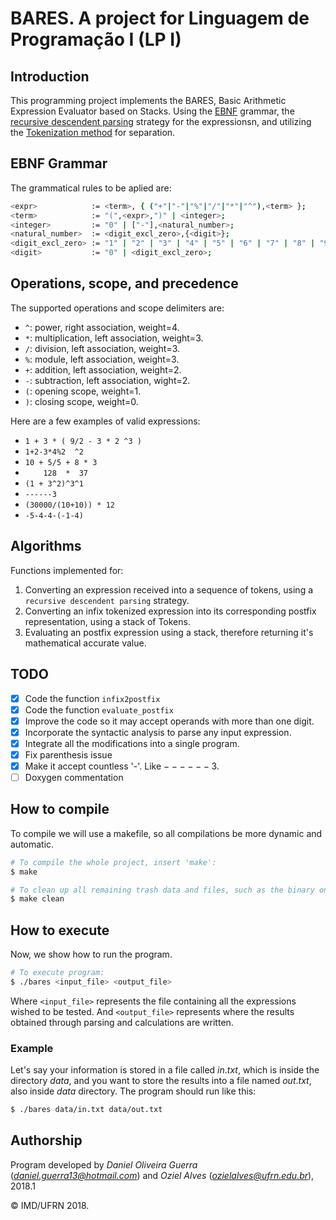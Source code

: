 # BARES. A project for Linguagem de Programação I (LP I)

## Introduction

This programming project implements the BARES, Basic Arithmetic Expression Evaluator based on Stacks. Using the [EBNF](https://en.wikipedia.org/wiki/Extended_Backus%E2%80%93Naur_form) grammar, the [recursive descendent parsing](https://en.wikipedia.org/wiki/Recursive_descent_parser) strategy for the expressionsn, and utilizing the [Tokenization method](https://en.wikipedia.org/wiki/Lexical_analysis#Tokenization) for separation.

## EBNF Grammar

The grammatical rules to be aplied are:
```bash
<expr>			  := <term>, { ("+"|"-"|"%"|"/"|"*"|"^"),<term> };
<term>			  := "(",<expr>,")" | <integer>;
<integer>		  := "0" | ["-"],<natural_number>;
<natural_number>  := <digit_excl_zero>,{<digit>};
<digit_excl_zero> := "1" | "2" | "3" | "4" | "5" | "6" | "7" | "8" | "9";
<digit>			  := "0" | <digit_excl_zero>;
```

## Operations, scope, and precedence

The supported operations and scope delimiters are:

- `^`: power, right association, weight=4.
- `*`: multiplication, left association, weight=3.
- `/`: division, left association, weight=3.
- `%`: module, left association, weight=3.
- `+`: addition, left association, weight=2.
- `-`: subtraction, left association, wight=2.
- `(`: opening scope, weight=1.
- `)`: closing scope, weight=0.

Here are a few examples of valid expressions:

- `1 + 3 * ( 9/2 - 3 * 2 ^3 )`
- `1+2-3*4%2  ^2`
- `10 + 5/5 + 8 * 3`
- `    128  *  37`
- `(1 + 3^2)^3^1`
- `------3`
- `(30000/(10+10)) * 12`
- `-5-4-4-(-1-4)`

## Algorithms

Functions implemented for:

1. Converting an expression received into a sequence of tokens, using a `recursive descendent parsing` strategy.
2. Converting an infix tokenized expression into its corresponding postfix representation, using a stack of Tokens.
3. Evaluating an postfix expression using a stack, therefore returning it's mathematical accurate value.

## TODO

- [x] Code the function `infix2postfix`
- [x] Code the function `evaluate_postfix`
- [x] Improve the code so it may accept operands with more than one digit.
- [x] Incorporate the syntactic analysis to parse any input expression.
- [x] Integrate all the modifications into a single program.
- [x] Fix parenthesis issue
- [x] Make it accept countless '-'. Like  $------3$.
- [ ] Doxygen commentation

## How to compile

To compile we will use a makefile, so all compilations be more dynamic and automatic.
```bash
# To compile the whole project, insert 'make':
$ make

# To clean up all remaining trash data and files, such as the binary ones, insert 'make clean':
$ make clean
```

## How to execute

Now, we show how to run the program. 
```bash
# To execute program:
$ ./bares <input_file> <output_file>
```
Where `<input_file>` represents the file containing all the expressions wished to be tested. And `<output_file>` represents where the results obtained through parsing and calculations are written.

### Example

Let's say your information is stored in a file called $in.txt$, which is inside the directory $data$, and you want to store the results into a file named $out.txt$, also inside $data$ directory. The program should run like this:
```bash
$ ./bares data/in.txt data/out.txt
```

## Authorship

Program developed by _Daniel Oliveira Guerra_ (*daniel.guerra13@hotmail.com*) and _Oziel Alves_ (*ozielalves@ufrn.edu.br*), 2018.1

&copy; IMD/UFRN 2018.
